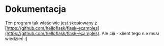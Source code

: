 # Dokumentacja

Ten program tak właściwie jest skopiowany z [https://github.com/helloflask/flask-examples](https://github.com/helloflask/flask-examples). Ale ciii - klient tego nie musi wiedzieć :) 